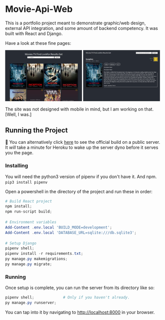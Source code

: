 # Movie-Api-Web

This is a portfolio project meant to demonstrate graphic/web design, external API integration,
and some amount of backend competency. It was built with React and Django.

Have a look at these fine pages:

<span float="left">
  <img src="github-show/search-page.png" alt="search page" width="49%" />
  <img src="github-show/detail-page.png" alt="details page" width="49%" />
</span>

The site was not designed with mobile in mind, but I am working on that. [Well, I was.]

## Running the Project
🔻 You can alternatively click [here](https://xpg-movie-api-web.herokuapp.com) to see
the official build on a public server. It *will* take a minute for Heroku to wake up the
server dyno before it serves you the page.

### Installing

You will need the python3 version of pipenv if you don't have it. And npm.  
`pip3 install pipenv`

Open a powershell in the directory of the project and run these in order:

```powershell
# Build React project
npm install;
npm run-script build;

# Environment variables
Add-Content .env.local 'BUILD_MODE=development';
Add-Content .env.local 'DATABASE_URL=sqlite:///db.sqlite3';

# Setup Django
pipenv shell;
pipenv install -r requirements.txt;
py manage.py makemigrations;
py manage.py migrate;
```

### Running

Once setup is complete, you can run the server from its directory like so:

```powershell
pipenv shell;             # Only if you haven't already.
py manage.py runserver;
```

You can tap into it by navigating to [http://localhost:8000](http://localhost:8000) in your browser.
